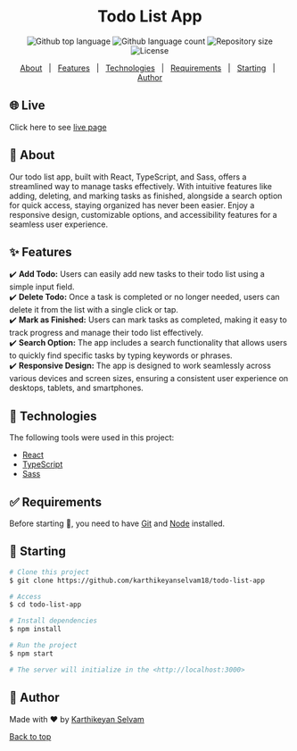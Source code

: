 <h1 align="center" id="top">Todo List App</h1>

<p align="center">
  <img alt="Github top language" src="https://img.shields.io/github/languages/top/karthikeyanselvam18/todo-list-app?color=56BEB8">

  <img alt="Github language count" src="https://img.shields.io/github/languages/count/karthikeyanselvam18/todo-list-app?color=56BEB8">

  <img alt="Repository size" src="https://img.shields.io/github/repo-size/karthikeyanselvam18/todo-list-app?color=56BEB8">

  <img alt="License" src="https://img.shields.io/github/license/karthikeyanselvam18/todo-list-app?color=56BEB8">

  <!-- <img alt="Github issues" src="https://img.shields.io/github/issues/karthikeyanselvam18/todo-list-app?color=56BEB8" /> -->

  <!-- <img alt="Github forks" src="https://img.shields.io/github/forks/karthikeyanselvam18/todo-list-app?color=56BEB8" /> -->

  <!-- <img alt="Github stars" src="https://img.shields.io/github/stars/karthikeyanselvam18/todo-list-app?color=56BEB8" /> -->
</p>

<!-- Status -->

<!-- <h4 align="center">
	🚧  Todo List App 🚀 Under construction...  🚧
</h4>

<hr> -->

<p align="center">
  <a href="#dart-about">About</a> &#xa0; | &#xa0; 
  <a href="#sparkles-features">Features</a> &#xa0; | &#xa0;
  <a href="#rocket-technologies">Technologies</a> &#xa0; | &#xa0;
  <a href="#white_check_mark-requirements">Requirements</a> &#xa0; | &#xa0;
  <a href="#checkered_flag-starting">Starting</a> &#xa0; | &#xa0;
  <a href="https://github.com/karthikeyanselvam18" target="_blank">Author</a>
</p>

## 🌐 Live ##

Click here to see <a href="https://ks18-todo.netlify.app/">live page</a> 

## :dart: About

Our todo list app, built with React, TypeScript, and Sass, offers a streamlined way to manage tasks effectively. With intuitive features like adding, deleting, and marking tasks as finished, alongside a search option for quick access, staying organized has never been easier. Enjoy a responsive design, customizable options, and accessibility features for a seamless user experience.

## :sparkles: Features

:heavy_check_mark: **Add Todo:** Users can easily add new tasks to their todo list using a simple input field.\
:heavy_check_mark: **Delete Todo:** Once a task is completed or no longer needed, users can delete it from the list with a single click or tap.\
:heavy_check_mark: **Mark as Finished:** Users can mark tasks as completed, making it easy to track progress and manage their todo list effectively.\
:heavy_check_mark: **Search Option:** The app includes a search functionality that allows users to quickly find specific tasks by typing keywords or phrases.\
:heavy_check_mark: **Responsive Design:** The app is designed to work seamlessly across various devices and screen sizes, ensuring a consistent user experience on desktops, tablets, and smartphones.

## :rocket: Technologies

The following tools were used in this project:

- [React](https://pt-br.reactjs.org/)
- [TypeScript](https://www.typescriptlang.org/)
- [Sass](https://sass-lang.com/)

## :white_check_mark: Requirements

Before starting :checkered_flag:, you need to have [Git](https://git-scm.com) and [Node](https://nodejs.org/en/) installed.

## :checkered_flag: Starting

```bash
# Clone this project
$ git clone https://github.com/karthikeyanselvam18/todo-list-app

# Access
$ cd todo-list-app

# Install dependencies
$ npm install

# Run the project
$ npm start

# The server will initialize in the <http://localhost:3000>
```

## :memo: Author

Made with :heart: by <a href="https://github.com/karthikeyanselvam18" target="_blank">Karthikeyan Selvam</a>

<a href="#top">Back to top</a>
